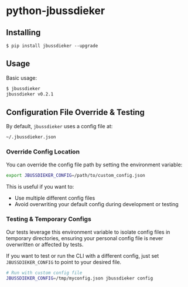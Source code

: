 # python-jbussdieker

## Installing

```
$ pip install jbussdieker --upgrade
```

## Usage

Basic usage:

```bash
$ jbussdieker
jbussdieker v0.2.1
```

## Configuration File Override & Testing

By default, `jbussdieker` uses a config file at:

```
~/.jbussdieker.json
```

### Override Config Location

You can override the config file path by setting the environment variable:

```bash
export JBUSSDIEKER_CONFIG=/path/to/custom_config.json
```

This is useful if you want to:

* Use multiple different config files
* Avoid overwriting your default config during development or testing

### Testing & Temporary Configs

Our tests leverage this environment variable to isolate config files in temporary directories, ensuring your personal config file is never overwritten or affected by tests.

If you want to test or run the CLI with a different config, just set `JBUSSDIEKER_CONFIG` to point to your desired file.

```bash
# Run with custom config file
JBUSSDIEKER_CONFIG=/tmp/myconfig.json jbussdieker config
```

